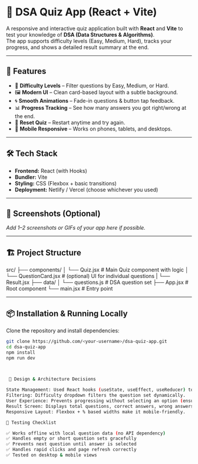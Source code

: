 # 🧠 DSA Quiz App (React + Vite)

A responsive and interactive quiz application built with **React** and **Vite** to test your knowledge of **DSA (Data Structures & Algorithms)**.  
The app supports difficulty levels (Easy, Medium, Hard), tracks your progress, and shows a detailed result summary at the end.

---

## 🚀 Features

- 🎯 **Difficulty Levels** – Filter questions by Easy, Medium, or Hard.
- 🖼 **Modern UI** – Clean card-based layout with a subtle background.
- 🌀 **Smooth Animations** – Fade-in questions & button tap feedback.
- 📊 **Progress Tracking** – See how many answers you got right/wrong at the end.
- 🔄 **Reset Quiz** – Restart anytime and try again.
- 📱 **Mobile Responsive** – Works on phones, tablets, and desktops.

---

## 🛠 Tech Stack

- **Frontend:** React (with Hooks)
- **Bundler:** Vite
- **Styling:** CSS (Flexbox + basic transitions)
- **Deployment:** Netlify / Vercel (choose whichever you used)

---

## 📸 Screenshots (Optional)

_Add 1–2 screenshots or GIFs of your app here if possible._

---

## 🏗️ Project Structure

src/
├── components/
│ └── Quiz.jsx # Main Quiz component with logic
│ └── QuestionCard.jsx # (optional) UI for individual questions
| └── Result.jsx
├── data/
│ └── questions.js # DSA question set
├── App.jsx # Root component
└── main.jsx # Entry point



---

## 📦 Installation & Running Locally

Clone the repository and install dependencies:

```bash
git clone https://github.com/<your-username>/dsa-quiz-app.git
cd dsa-quiz-app
npm install
npm run dev
 


 🧩 Design & Architecture Decisions

State Management: Used React hooks (useState, useEffect, useReducer) to manage questions, answers, and progress.
Filtering: Difficulty dropdown filters the question set dynamically.
User Experience: Prevents progressing without selecting an option (ensures valid attempt).
Result Screen: Displays total questions, correct answers, wrong answers, and allows quiz reset.
Responsive Layout: Flexbox + % based widths make it mobile-friendly.

🧪 Testing Checklist

✅ Works offline with local question data (no API dependency)
✅ Handles empty or short question sets gracefully
✅ Prevents next question until answer is selected
✅ Handles rapid clicks and page refresh correctly
✅ Tested on desktop & mobile views